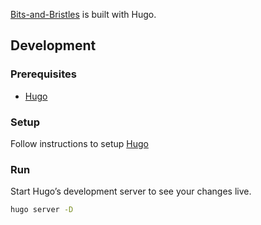 [Bits-and-Bristles](https://bits-and-bristles.netlify.app) is built with Hugo.

## Development

### Prerequisites

- [Hugo](https://gohugo.io)

### Setup

Follow instructions to setup [Hugo](https://gohugo.io/getting-started/quick-start/)

### Run

Start Hugo’s development server to see your changes live.

```bash
hugo server -D
```
